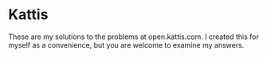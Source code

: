 # Kattis

These are my solutions to the problems at open.kattis.com. I created this for myself as a convenience, but you are welcome to examine my answers.
